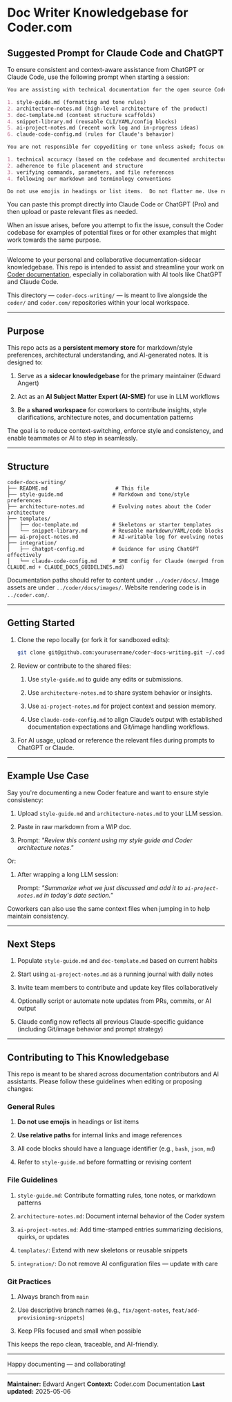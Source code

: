 # Doc Writer Knowledgebase for Coder.com

## Suggested Prompt for Claude Code and ChatGPT

To ensure consistent and context-aware assistance from ChatGPT or Claude Code, use the following prompt when starting a session:

```md
You are assisting with technical documentation for the open source Coder project (https://github.com/coder/coder). You should follow the rules and preferences outlined in these files:

1. style-guide.md (formatting and tone rules)
2. architecture-notes.md (high-level architecture of the product)
3. doc-template.md (content structure scaffolds)
4. snippet-library.md (reusable CLI/YAML/config blocks)
5. ai-project-notes.md (recent work log and in-progress ideas)
6. claude-code-config.md (rules for Claude's behavior)

You are not responsible for copyediting or tone unless asked; focus on:

1. technical accuracy (based on the codebase and documented architecture)
2. adherence to file placement and structure
3. verifying commands, parameters, and file references
4. following our markdown and terminology conventions

Do not use emojis in headings or list items.  Do not flatter me. Use relative paths in links. If you're unsure, ask before making assumptions.
```

You can paste this prompt directly into Claude Code or ChatGPT (Pro) and then upload or paste relevant files as needed.

When an issue arises, before you attempt to fix the issue, consult the Coder codebase for examples of potential fixes or for other examples that might work towards the same purpose.

---

Welcome to your personal and collaborative documentation-sidecar knowledgebase. This repo is intended to assist and streamline your work on [Coder documentation](https://github.com/coder/coder), especially in collaboration with AI tools like ChatGPT and Claude Code.

This directory — `coder-docs-writing/` — is meant to live alongside the `coder/` and `coder.com/` repositories within your local workspace.

---

## Purpose

This repo acts as a **persistent memory store** for markdown/style preferences, architectural understanding, and AI-generated notes. It is designed to:

1. Serve as a **sidecar knowledgebase** for the primary maintainer (Edward Angert)

1. Act as an **AI Subject Matter Expert (AI-SME)** for use in LLM workflows

1. Be a **shared workspace** for coworkers to contribute insights, style clarifications, architecture notes, and documentation patterns

The goal is to reduce context-switching, enforce style and consistency, and enable teammates or AI to step in seamlessly.

---

## Structure

```text
coder-docs-writing/
├── README.md                      # This file
├── style-guide.md                # Markdown and tone/style preferences
├── architecture-notes.md         # Evolving notes about the Coder architecture
├── templates/
│   ├── doc-template.md           # Skeletons or starter templates
│   └── snippet-library.md        # Reusable markdown/YAML/code blocks
├── ai-project-notes.md           # AI-writable log for evolving notes
├── integration/
│   ├── chatgpt-config.md         # Guidance for using ChatGPT effectively
│   └── claude-code-config.md     # SME config for Claude (merged from CLAUDE.md + CLAUDE_DOCS_GUIDELINES.md)
```

Documentation paths should refer to content under `../coder/docs/`. Image assets are under `../coder/docs/images/`. Website rendering code is in `../coder.com/`.

---

## Getting Started

1. Clone the repo locally (or fork it for sandboxed edits):

    ```bash
    git clone git@github.com:yourusername/coder-docs-writing.git ~/.coder-docs-writing
    ```

1. Review or contribute to the shared files:

    1. Use `style-guide.md` to guide any edits or submissions.

    1. Use `architecture-notes.md` to share system behavior or insights.

    1. Use `ai-project-notes.md` for project context and session memory.

    1. Use `claude-code-config.md` to align Claude’s output with established documentation expectations and Git/image handling workflows.

1. For AI usage, upload or reference the relevant files during prompts to ChatGPT or Claude.

---

## Example Use Case

Say you're documenting a new Coder feature and want to ensure style consistency:

1. Upload `style-guide.md` and `architecture-notes.md` to your LLM session.

1. Paste in raw markdown from a WIP doc.

1. Prompt: _"Review this content using my style guide and Coder architecture notes."_

Or:

1. After wrapping a long LLM session:

    Prompt: _"Summarize what we just discussed and add it to `ai-project-notes.md` in today's date section."_

Coworkers can also use the same context files when jumping in to help maintain consistency.

---

## Next Steps

1. Populate `style-guide.md` and `doc-template.md` based on current habits

1. Start using `ai-project-notes.md` as a running journal with daily notes

1. Invite team members to contribute and update key files collaboratively

1. Optionally script or automate note updates from PRs, commits, or AI output

1. Claude config now reflects all previous Claude-specific guidance (including Git/image behavior and prompt strategy)

---

## Contributing to This Knowledgebase

This repo is meant to be shared across documentation contributors and AI assistants. Please follow these guidelines when editing or proposing changes:

### General Rules

1. **Do not use emojis** in headings or list items

1. **Use relative paths** for internal links and image references

1. All code blocks should have a language identifier (e.g., `bash`, `json`, `md`)

1. Refer to `style-guide.md` before formatting or revising content

### File Guidelines

1. `style-guide.md`: Contribute formatting rules, tone notes, or markdown patterns

1. `architecture-notes.md`: Document internal behavior of the Coder system

1. `ai-project-notes.md`: Add time-stamped entries summarizing decisions, quirks, or updates

1. `templates/`: Extend with new skeletons or reusable snippets

1. `integration/`: Do not remove AI configuration files — update with care

### Git Practices

1. Always branch from `main`

1. Use descriptive branch names (e.g., `fix/agent-notes`, `feat/add-provisioning-snippets`)

1. Keep PRs focused and small when possible

This keeps the repo clean, traceable, and AI-friendly.

---

Happy documenting — and collaborating!

---

**Maintainer:** Edward Angert
**Context:** Coder.com Documentation
**Last updated:** 2025-05-06
